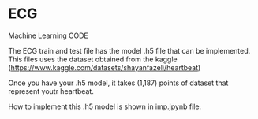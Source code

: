 # ECG
Machine Learning CODE

The ECG train and test file has the model .h5 file that can be implemented.
This files uses the dataset obtained from the kaggle 
(https://www.kaggle.com/datasets/shayanfazeli/heartbeat)

Once you have your .h5 model, it takes (1,187) points of dataset that represent youtr heartbeat.

How to implement this .h5 model is shown in imp.jpynb file.
